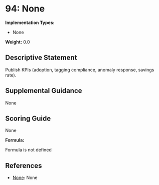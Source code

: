 # 94: None

**Implementation Types:**

- None

**Weight:** 0.0

## Descriptive Statement

Publish KPIs (adoption, tagging compliance, anomaly response, savings rate).

## Supplemental Guidance

None

## Scoring Guide

None

**Formula:**

Formula is not defined

## References

- [None](None): None

